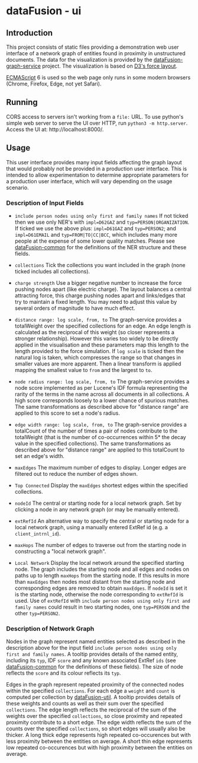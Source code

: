 # dataFusion - ui

## Introduction
This project consists of static files providing a demonstration web user interface of a network graph of entities found in proximity in unstructured documents. The data for the visualization is provided by the [dataFusion-graph-service](../dataFusion-graph-service) project. The visualization is based on [D3's force layout](https://github.com/d3/d3-force/blob/master/README.md).

[ECMAScript](https://en.wikipedia.org/wiki/ECMAScript) 6 is used so the web page only runs in some modern browsers (Chrome, Firefox, Edge, not yet Safari).

## Running

CORS access to servers isn't working from a `file:` URL. To use python's simple web server to serve the UI over HTTP, run `python3 -m http.server`. Access the UI at: http://localhost:8000/.

## Usage

This user interface provides many input fields affecting the graph layout that would probably not be provided in a production user interface. This is intended to allow experimentation to determine appropriate parameters for a production user interface, which will vary depending on the usage scenario.

### Description of Input Fields

- `include person nodes using only first and family names`
If not ticked then we use only NER's with `impl=D62GAZ` and `typ=PERSON|ORGANIZATION`. If ticked we use the above plus: `impl=D61GAZ` and `typ=PERSON2`; and `impl=D61EMAIL` and `typ=FROM|TO|CC|BCC`, which includes many more people at the expense of some lower quality matches. Please see [dataFusion-common](../dataFusion/common) for the definitions of the NER structure and these fields.

- `collections`
Tick the collections you want included in the graph (none ticked includes all collections).

- `charge strength`
Use a bigger negative number to increase the force pushing nodes apart (like electric charge). The layout balances a central attracting force, this charge pushing nodes apart and links/edges that try to maintain a fixed length. You may need to adjust this value by several orders of magnitude to have much effect.

- `distance range: log scale, from, to`
The graph-service provides a totalWeight over the specified collections for an edge. An edge length is calculated as the reciprocal of this weight (so closer represents a stronger relationship). However this varies too widely to be directly applied in the visualisation and these parameters map this length to the length provided to the force simulation. If `log scale` is ticked then the natural log is taken, which compresses the range so that changes in smaller values are more apparent. Then a linear transform is applied mapping the smallest value to `from` and the largest to `to`.

- `node radius range: log scale, from, to`
The graph-service provides a node score implemented as per Lucene's IDF formula representing the rarity of the terms in the name across all documents in all collections. A high score corresponds loosely to a lower chance of spurious matches. The same transformations as described above for "distance range" are applied to this score to set a node's radius.

- `edge width range: log scale, from, to`
The graph-service provides a totalCount of the number of times a pair of nodes contribute to the totalWeight (that is the number of co-occurrences within 5* the decay value in the specified collections). The same transformations as described above for "distance range" are applied to this totalCount to set an edge's width.

- `maxEdges`
The maximum number of edges to display. Longer edges are filtered out to reduce the number of edges shown.

- `Top Connected`
Display the `maxEdges` shortest edges within the specified collections.

- `nodeId`
The central or starting node for a local network graph. Set by clicking a node in any network graph (or may be manually entered).

- `extRefId`
An alternative way to specify the central or starting node for a local network graph, using a manually entered ExtRef id (e.g. a `client_intrnl_id`).

- `maxHops`
The number of edges to traverse out from the starting node in constructing a "local network graph".

- `Local Network`
Display the local network around the specified starting node. The graph includes the starting node and all edges and nodes on paths up to length `maxHops` from the starting node. If this results in more than `maxEdges` then nodes most distant from the starting node and corresponding edges are removed to obtain `maxEdges`. If `nodeId` is set it is the starting node, otherwise the node corresponding to `extRefId` is used. Use of `extRefId` with `include person nodes using only first and family names` could result in two starting nodes, one `typ=PERSON` and the other `typ=PERSON2`.

### Description of Network Graph

Nodes in the graph represent named entities selected as described in the description above for the input field `include person nodes using only first and family names`.  A tooltip provides details of the named entity, including its `typ`, IDF `score` and any known associated ExtRef `ids` (see [dataFusion-common](../dataFusion-common) for the definitions of these fields). The size of node reflects the `score` and its colour reflects its `typ`.

Edges in the graph represent repeated proximity of the connected nodes within the specified `collections`. For each edge a `weight` and `count` is computed per collection by [dataFusion-util](../dataFusion-util). A tooltip provides details of these weights and counts as well as their sum over the specified `collections`. The edge length reflects the reciprocal of the sum of the weights over the specified `collections`, so close proximity and repeated proximity contribute to a short edge. The edge width reflects the sum of the counts over the specified `collections`, so short edges will usually also be thicker. A long thick edge represents high repeated co-occurences but with less proximity between the entities on average. A short thin edge represents low repeated co-occurences but with high proximity between the entities on average.

